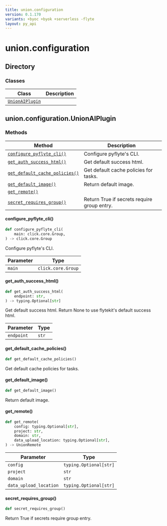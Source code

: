 ```yaml
---
title: union.configuration
version: 0.1.170
variants: +byoc +byok +serverless -flyte
layout: py_api
---
```


# union.configuration

## Directory

### Classes

| Class | Description |
|-|-|
| [`UnionAIPlugin`](.././union.configuration#unionconfigurationunionaiplugin) |  |

## union.configuration.UnionAIPlugin

### Methods

| Method | Description |
|-|-|
| [`configure_pyflyte_cli()`](#configure_pyflyte_cli) | Configure pyflyte's CLI. |
| [`get_auth_success_html()`](#get_auth_success_html) | Get default success html. |
| [`get_default_cache_policies()`](#get_default_cache_policies) | Get default cache policies for tasks. |
| [`get_default_image()`](#get_default_image) | Return default image. |
| [`get_remote()`](#get_remote) |  |
| [`secret_requires_group()`](#secret_requires_group) | Return True if secrets require group entry. |


#### configure_pyflyte_cli()

```python
def configure_pyflyte_cli(
    main: click.core.Group,
) -> click.core.Group
```
Configure pyflyte's CLI.


| Parameter | Type |
|-|-|
| `main` | `click.core.Group` |

#### get_auth_success_html()

```python
def get_auth_success_html(
    endpoint: str,
) -> typing.Optional[str]
```
Get default success html. Return None to use flytekit's default success html.


| Parameter | Type |
|-|-|
| `endpoint` | `str` |

#### get_default_cache_policies()

```python
def get_default_cache_policies()
```
Get default cache policies for tasks.


#### get_default_image()

```python
def get_default_image()
```
Return default image.


#### get_remote()

```python
def get_remote(
    config: typing.Optional[str],
    project: str,
    domain: str,
    data_upload_location: typing.Optional[str],
) -> UnionRemote
```
| Parameter | Type |
|-|-|
| `config` | `typing.Optional[str]` |
| `project` | `str` |
| `domain` | `str` |
| `data_upload_location` | `typing.Optional[str]` |

#### secret_requires_group()

```python
def secret_requires_group()
```
Return True if secrets require group entry.


